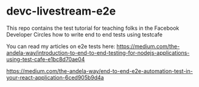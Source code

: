 # devc-livestream-e2e
This repo contains the test tutorial for teaching folks in the Facebook Developer Circles how to write end to end tests using testcafe

You can read my articles on e2e tests here:
https://medium.com/the-andela-way/introduction-to-end-to-end-testing-for-nodejs-applications-using-test-cafe-e1bc8d70ae04

https://medium.com/the-andela-way/end-to-end-e2e-automation-test-in-your-react-application-6ced905b9d4a
